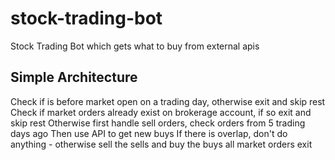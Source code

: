 # stock-trading-bot
Stock Trading Bot which gets what to buy from external apis

## Simple Architecture

Check if is before market open on a trading day, otherwise exit and skip rest
Check if market orders already exist on brokerage account, if so exit and skip rest
Otherwise first handle sell orders, check orders from 5 trading days ago
Then use API to get new buys
If there is overlap, don't do anything - otherwise sell the sells and buy the buys all market orders
exit

